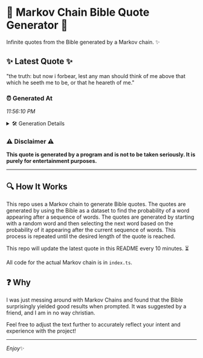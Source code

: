 # 📖 Markov Chain Bible Quote Generator 📖

Infinite quotes from the Bible generated by a Markov chain. ✨

## ✨ Latest Quote ✨
"the truth: but now i forbear, lest any man should think of me above that which he seeth me to be, or that he heareth of me."

### ⏰ Generated At
*11:56:10 PM*

<details>
    <summary>🛠️ Generation Details</summary>
    <p>
        <strong>🌱 Seed:</strong> the<br>
        <strong>🔄 Iterations:</strong> 26<br>
        <strong>📜 Context History:</strong><br>[ the ]: truth:<br>[ the, truth: ]: but<br>[ the, truth:, but ]: now<br>[ the, truth:, but, now ]: i<br>[ the, truth:, but, now, i ]: forbear,<br>[ the, truth:, but, now, i, forbear, ]: lest<br>[ truth:, but, now, i, forbear,, lest ]: any<br>[ but, now, i, forbear,, lest, any ]: man<br>[ now, i, forbear,, lest, any, man ]: should<br>[ i, forbear,, lest, any, man, should ]: think<br>[ forbear,, lest, any, man, should, think ]: of<br>[ lest, any, man, should, think, of ]: me<br>[ any, man, should, think, of, me ]: above<br>[ man, should, think, of, me, above ]: that<br>[ should, think, of, me, above, that ]: which<br>[ think, of, me, above, that, which ]: he<br>[ of, me, above, that, which, he ]: seeth<br>[ me, above, that, which, he, seeth ]: me<br>[ above, that, which, he, seeth, me ]: to<br>[ that, which, he, seeth, me, to ]: be,<br>[ which, he, seeth, me, to, be, ]: or<br>[ he, seeth, me, to, be,, or ]: that<br>[ seeth, me, to, be,, or, that ]: he<br>[ me, to, be,, or, that, he ]: heareth<br>[ to, be,, or, that, he, heareth ]: of<br>[ be,, or, that, he, heareth, of ]: me.<br>
    </p>
</details>

### ⚠️ Disclaimer ⚠️
**This quote is generated by a program and is not to be taken seriously. It is purely for entertainment purposes.**

---

## 🔍 How It Works

This repo uses a Markov chain to generate Bible quotes. The quotes are generated by using the Bible as a dataset to find the probability of a word appearing after a sequence of words. The quotes are generated by starting with a random word and then selecting the next word based on the probability of it appearing after the current sequence of words. This process is repeated until the desired length of the quote is reached.

This repo will update the latest quote in this README every 10 minutes. ⏳

All code for the actual Markov chain is in `index.ts`.

## ❓ Why

I was just messing around with Markov Chains and found that the Bible surprisingly yielded good results when prompted. 
It was suggested by a friend, and I am in no way christian.

Feel free to adjust the text further to accurately reflect your intent and experience with the project!

---

*Enjoy*✨
